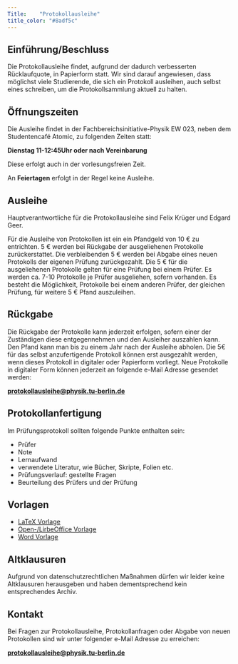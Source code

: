 ```yaml
---
Title:	  "Protokollausleihe"
title_color: "#8adf5c"
---
```


## Einführung/Beschluss

Die Protokollausleihe findet, aufgrund der dadurch verbesserten Rücklaufquote, in Papierform statt. Wir sind darauf angewiesen, dass möglichst viele Studierende, die sich ein Protokoll ausleihen, auch selbst eines schreiben, um die Protokollsammlung aktuell zu halten.

## Öffnungszeiten

Die Ausleihe findet in der Fachbereichsinitiative-Physik EW 023, neben dem Studentencafé Atomic, zu folgenden Zeiten statt:

**Dienstag 11-12:45Uhr oder nach Vereinbarung**

Diese erfolgt auch in der vorlesungsfreien Zeit.

An __Feiertagen__  erfolgt in der Regel keine Ausleihe.

## Ausleihe

Hauptverantwortliche für die Protokollausleihe sind Felix Krüger und Edgard Geer.

Für die Ausleihe von Protokollen ist ein ein Pfandgeld von 10 € zu entrichten. 5 € werden bei Rückgabe der ausgeliehenen Protokolle zurückerstattet. Die verbleibenden 5 € werden bei Abgabe eines neuen Protokolls der eigenen Prüfung zurückgezahlt. Die 5 €  für die ausgeliehenen Protokolle  gelten für eine Prüfung bei einem Prüfer. Es werden ca. 7-10 Protokolle je Prüfer ausgeliehen, sofern  vorhanden. Es besteht die Möglichkeit, Protokolle bei einem anderen Prüfer, der gleichen Prüfung, für weitere 5 € Pfand auszuleihen.

## Rückgabe

Die Rückgabe der Protokolle kann jederzeit erfolgen, sofern einer der Zuständigen diese entgegennehmen und den Ausleiher auszahlen kann. Den Pfand kann man bis zu einem Jahr nach der Ausleihe abholen. Die 5€ für das selbst anzufertigende Protokoll können erst ausgezahlt werden, wenn dieses Protokoll in digitaler oder Papierform vorliegt. Neue Protokolle in digitaler Form können jederzeit an folgende e-Mail Adresse gesendet werden:

[**protokollausleihe@physik.tu-berlin.de**](mailto:protokollausleihe@physik.tu-berlin.de)

## Protokollanfertigung

Im Prüfungsprotokoll sollten folgende Punkte enthalten sein:

* Prüfer
* Note
* Lernaufwand
* verwendete Literatur, wie Bücher, Skripte, Folien etc.
* Prüfungsverlauf: gestellte Fragen
* Beurteilung des Prüfers und der Prüfung

## Vorlagen

* [LaTeX Vorlage](http://ini.physik.tu-berlin.de/vorlagen/vorlage.tex)
* [Open-/LirbeOffice Vorlage](http://ini.physik.tu-berlin.de/vorlagen/vorlage.odt)
* [Word Vorlage](http://ini.physik.tu-berlin.de/vorlagen/vorlage.doc)

## Altklausuren

Aufgrund von datenschutzrechtlichen Maßnahmen dürfen wir leider keine Altklausuren herausgeben und haben dementsprechend kein entsprechendes Archiv.

## Kontakt

Bei Fragen zur Protokollausleihe, Protokollanfragen oder Abgabe von neuen Protokollen sind wir unter folgender e-Mail Adresse zu erreichen:

[**protokollausleihe@physik.tu-berlin.de**](mailto:protokollausleihe@physik.tu-berlin.de)



